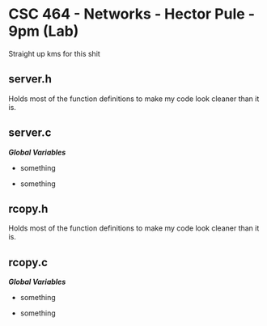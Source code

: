 # CSC 464 - Networks - Hector Pule - 9pm (Lab)

Straight up kms for this shit

## server.h

Holds most of the function definitions to make my code look cleaner than it is.

## server.c

***Global Variables***

- something

- something

## rcopy.h

Holds most of the function definitions to make my code look cleaner than it is.

## rcopy.c

***Global Variables***

- something

- something